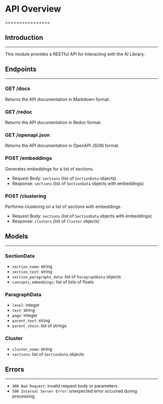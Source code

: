 # API Overview
================

## Introduction
---------------

This module provides a RESTful API for interacting with the AI Library.

## Endpoints
------------

### GET /docs

Returns the API documentation in Markdown format.

### GET /redoc

Returns the API documentation in Redoc format.

### GET /openapi.json

Returns the API documentation in OpenAPI JSON format.

### POST /embeddings

Generates embeddings for a list of sections.

* Request Body: `sections` (list of `SectionData` objects)
* Response: `sections` (list of `SectionData` objects with embeddings)

### POST /clustering

Performs clustering on a list of sections with embeddings.

* Request Body: `sections` (list of `SectionData` objects with embeddings)
* Response: `clusters` (list of `Cluster` objects)

## Models
---------

### SectionData

* `section_name`: string
* `section_text`: string
* `section_paragraphs_data`: list of `ParagraphData` objects
* `concepts_embeddings`: list of lists of floats

### ParagraphData

* `level`: integer
* `text`: string
* `page`: integer
* `parent_text`: string
* `parent_chain`: list of strings

### Cluster

* `cluster_name`: string
* `sections`: list of `SectionData` objects

## Errors
---------

* `400 Bad Request`: invalid request body or parameters
* `500 Internal Server Error`: unexpected error occurred during processing